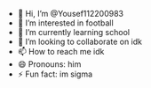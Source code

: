 - 👋 Hi, I’m @Yousef112200983
- 👀 I’m interested in football
- 🌱 I’m currently learning school
- 💞️ I’m looking to collaborate on idk
- 📫 How to reach me idk
- 😄 Pronouns: him
- ⚡ Fun fact: im sigma

<!---
Yousef112200983/Yousef112200983 is a ✨ special ✨ repository because its `README.md` (this file) appears on your GitHub profile.
You can click the Preview link to take a look at your changes.
--->
